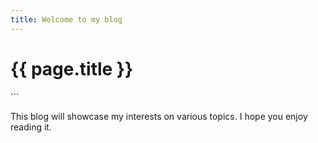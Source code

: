 ```yaml
---
title: Welcome to my blog
---
```


<h1>{{ page.title }}</h1>
```

This blog will showcase my interests on various topics. I hope you enjoy reading it.

